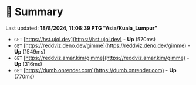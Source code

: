 # 📖 Summary
Last updated: **18/8/2024, 11:06:39 PTG "Asia/Kuala_Lumpur"**

- `GET` [https://hst.ujol.dev](https://hst.ujol.dev) - **Up** (570ms)
- `GET` [https://reddviz.deno.dev/gimme](https://reddviz.deno.dev/gimme) - **Up** (1549ms)
- `GET` [https://reddviz.amar.kim/gimme](https://reddviz.amar.kim/gimme) - **Up** (316ms)
- `GET` [https://dumb.onrender.com](https://dumb.onrender.com) - **Up** (770ms)
